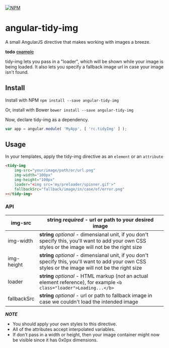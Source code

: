 [![NPM](https://nodei.co/npm/angular-tidy-img.png)](https://npmjs.org/package/angular-tidy-img)
# angular-tidy-img

A small AngularJS directive that makes working with images a
breeze.

__todo__ ~~[example](http://www.rcorrie.com/#/demos/tidy-img)~~ 

tidy-img lets you pass in a "loader", which will be shown while your image is
being loaded. It also lets you specify a fallback image url in case your image
isn't found.

## Install

Install with NPM `npm install --save angular-tidy-img`

Or, install with Bower `bower install --save angular-tidy-img`

Now, declare tidy-img as a dependency.
```javascript
var app = angular.module( 'MyApp', [ 'rc.tidyImg' ] );
```

## Usage

In your templates, apply the tidy-img directive as an `element` or an
`attribute`
```html
<tidy-img
    img-src="your/image/path/or/url.png"
    img-width="100px" 
    img-height="100px" 
    loader="<img src='my/preloader/spinner.gif'>" 
    fallbackSrc="fallback/image/in/case/of/error.png" 
></tidy-img>
```

### API

|img-src        | **string** *required* - url or path to your desired image|
|---------------|----------------------------------------------------------|
|img-width      | **string** *optional* - dimensianal unit, if you don't specify this, you'll want to add your own CSS styles or the image will not be the right size|
|img-height     | **string** *optional* - dimensianal unit, if you don't specify this, you'll want to add your own CSS styles or the image will not be the right size|
|loader         | **string** *optional* - HTML markup (*not* an actual element reference), for example `<b class="loader">Loading...</b>`|
|fallbackSrc    | **string** *optional* - url or path to fallback image in case we couldn't load the intended image|

***NOTE***
* You should apply your own styles to this directive.
* All of the attributes accept interpolated variables.
* If don't pass in a width or height, then your image container might now be
  visible since it has 0x0px dimensions. 

